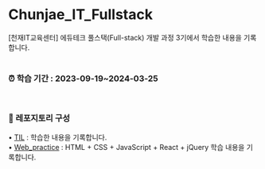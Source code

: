 # Chunjae_IT_Fullstack
[천재IT교육센터] 에듀테크 풀스택(Full-stack) 개발 과정 3기에서 학습한 내용을 기록합니다.
<br><br>

### ⏰ 학습 기간 : 2023-09-19~2024-03-25
<br>

### 📂 레포지토리 구성
• [TIL](https://github.com/sxzuzv/Chunjae_IT_Fullstack/tree/main/TIL) : 학습한 내용을 기록합니다.<br>
• [Web_practice](https://github.com/sxzuzv/Chunjae_IT_Fullstack/tree/main/Web_practice) : HTML + CSS + JavaScript + React + jQuery 학습 내용을 기록합니다.
<br><br>

<!-- ### 📚 학습 교재 -->
<!--• [Java_practice](https://github.com/sxzuzv/Chunjae_IT_Fullstack/tree/main/Java_practice) : 자바의 정석 연습 문제를 풀이합니다.<br>-->
